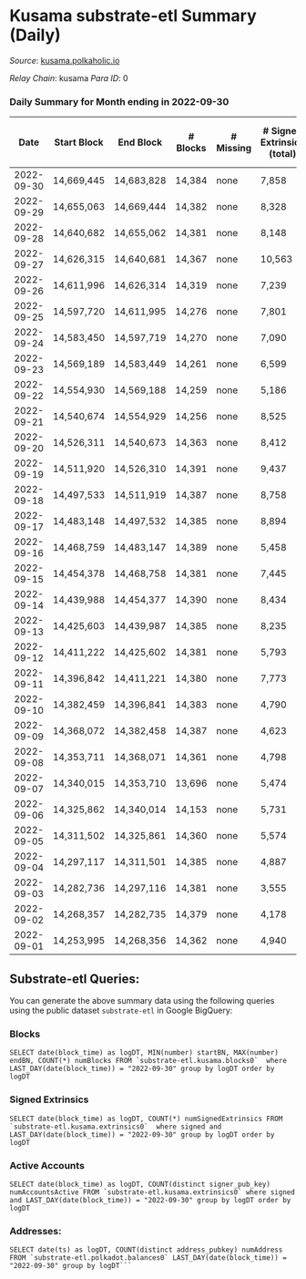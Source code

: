 # Kusama substrate-etl Summary (Daily)

_Source_: [kusama.polkaholic.io](https://kusama.polkaholic.io)

*Relay Chain*: kusama
*Para ID*: 0



### Daily Summary for Month ending in 2022-09-30


| Date | Start Block | End Block | # Blocks | # Missing | # Signed Extrinsics (total) | # Active Accounts | # Addresses with Balances | # Events | # Transfers | # XCM Transfers In | # XCM Transfers Out |
| ---- | ----------- | --------- | -------- | --------- | --------------------------- | ----------------- | ------------------------- | -------- | ----------- | ------------------ | ------------------- |
| 2022-09-30 | 14,669,445 | 14,683,828 | 14,384 | none  | 7,858 | 1,111 | 269,080 | 739,274 | 910 ($1,036,495) | 82 ($68,981.75) | 62 ($48,185.24) |
| 2022-09-29 | 14,655,063 | 14,669,444 | 14,382 | none  | 8,328 | 984 |  | 751,025 | 1,208 ($1,325,612) | 109 ($182,191) | 118 ($187,619) |
| 2022-09-28 | 14,640,682 | 14,655,062 | 14,381 | none  | 8,148 | 1,113 |  | 753,710 | 1,241 ($959,794) | 117 ($93,488.71) | 100 ($98,734.66) |
| 2022-09-27 | 14,626,315 | 14,640,681 | 14,367 | none  | 10,563 | 2,068 |  | 754,840 | 1,469 ($4,165,115) | 135 ($224,902) | 116 ($79,253.53) |
| 2022-09-26 | 14,611,996 | 14,626,314 | 14,319 | none  | 7,239 | 1,655 |  | 742,734 | 1,345 ($1,893,500) | 153 ($96,686.18) | 116 ($51,833.23) |
| 2022-09-25 | 14,597,720 | 14,611,995 | 14,276 | none  | 7,801 | 1,003 |  | 731,013 | 1,561 ($1,207,909) | 77 ($71,219.00) | 86 ($75,972.09) |
| 2022-09-24 | 14,583,450 | 14,597,719 | 14,270 | none  | 7,090 | 1,015 |  | 717,458 | 931 ($840,000) | 105 ($102,323) | 100 ($144,130) |
| 2022-09-23 | 14,569,189 | 14,583,449 | 14,261 | none  | 6,599 | 1,796 |  | 704,262 | 1,118 ($2,246,322) | 128 ($97,612.36) | 112 ($123,968) |
| 2022-09-22 | 14,554,930 | 14,569,188 | 14,259 | none  | 5,186 | 1,199 |  | 686,921 | 1,179 ($6,404,453) | 108 ($132,306) | 119 ($86,841.82) |
| 2022-09-21 | 14,540,674 | 14,554,929 | 14,256 | none  | 8,525 | 1,547 |  | 710,611 | 1,357 ($2,415,694) | 183 ($223,899) | 158 ($134,158) |
| 2022-09-20 | 14,526,311 | 14,540,673 | 14,363 | none  | 8,412 | 1,306 |  | 720,753 | 1,377 ($2,775,696) | 167 ($240,236) | 157 ($162,404) |
| 2022-09-19 | 14,511,920 | 14,526,310 | 14,391 | none  | 9,437 | 1,650 |  | 736,085 | 1,880 ($8,570,653) | 191 ($1,233,976) | 209 ($172,420) |
| 2022-09-18 | 14,497,533 | 14,511,919 | 14,387 | none  | 8,758 | 1,185 | 268,036 | 728,894 | 1,349 ($5,907,452) | 93 ($1,498,809) | 146 ($207,761) |
| 2022-09-17 | 14,483,148 | 14,497,532 | 14,385 | none  | 8,894 | 1,227 | 267,968 | 728,661 | 1,358 ($3,827,922) | 104 ($529,359) | 157 ($213,711) |
| 2022-09-16 | 14,468,759 | 14,483,147 | 14,389 | none  | 5,458 | 1,293 | 267,877 | 691,007 | 1,943 ($2,629,284) | 116 ($78,147.95) | 145 ($104,898) |
| 2022-09-15 | 14,454,378 | 14,468,758 | 14,381 | none  | 7,445 | 1,255 | 267,792 | 691,836 | 1,702 ($18,801,953) | 93 ($151,859) | 113 ($108,753) |
| 2022-09-14 | 14,439,988 | 14,454,377 | 14,390 | none  | 8,434 | 1,307 | 267,496 | 696,978 | 1,323 ($8,442,595) | 88 ($202,744) | 86 ($154,876) |
| 2022-09-13 | 14,425,603 | 14,439,987 | 14,385 | none  | 8,235 | 1,304 | 267,421 | 698,163 | 1,553 ($3,318,199) | 131 ($156,560) | 145 ($230,553) |
| 2022-09-12 | 14,411,222 | 14,425,602 | 14,381 | none  | 5,793 | 1,503 |  | 664,244 | 1,374 ($2,967,201) | 144 ($415,690) | 116 ($308,152) |
| 2022-09-11 | 14,396,842 | 14,411,221 | 14,380 | none  | 7,773 | 1,249 |  | 665,223 | 1,257 ($2,462,846) | 126 ($154,459) | 105 ($72,979.54) |
| 2022-09-10 | 14,382,459 | 14,396,841 | 14,383 | none  | 4,790 | 1,083 |  | 631,827 | 1,053 ($1,561,393) | 130 ($339,463) | 122 ($344,704) |
| 2022-09-09 | 14,368,072 | 14,382,458 | 14,387 | none  | 4,623 | 1,248 |  | 640,441 | 1,206 ($2,128,654) | 150 ($235,757) | 99 ($141,257) |
| 2022-09-08 | 14,353,711 | 14,368,071 | 14,361 | none  | 4,798 | 1,349 |  | 647,035 | 1,124 ($2,591,492) | 148 ($569,086) | 118 ($216,598) |
| 2022-09-07 | 14,340,015 | 14,353,710 | 13,696 | none  | 5,474 | 1,540 | 266,910 | 633,640 | 1,232 ($5,786,596) | 149 ($443,211) | 125 ($350,741) |
| 2022-09-06 | 14,325,862 | 14,340,014 | 14,153 | none  | 5,731 | 1,668 |  | 639,443 | 1,446 ($4,556,936) | 155 ($308,815) | 140 ($276,085) |
| 2022-09-05 | 14,311,502 | 14,325,861 | 14,360 | none  | 5,574 | 2,052 |  | 652,852 | 1,653 ($9,653,719) | 128 ($83,799.10) | 96 ($115,122) |
| 2022-09-04 | 14,297,117 | 14,311,501 | 14,385 | none  | 4,887 | 1,343 |  | 625,566 | 1,137 ($1,319,177) | 101 ($99,206.79) | 98 ($44,777.47) |
| 2022-09-03 | 14,282,736 | 14,297,116 | 14,381 | none  | 3,555 | 822 |  | 709,749 | 952 ($3,301,293) | 76 ($107,508) | 69 ($36,220.83) |
| 2022-09-02 | 14,268,357 | 14,282,735 | 14,379 | none  | 4,178 | 1,084 |  | 746,300 | 954 ($4,484,821) | 114 ($178,408) | 123 ($213,004) |
| 2022-09-01 | 14,253,995 | 14,268,356 | 14,362 | none  | 4,940 | 1,151 |  | 747,852 | 1,109 ($2,775,642) | 113 ($475,078) | 138 ($400,614) |

## Substrate-etl Queries:
You can generate the above summary data using the following queries using the public dataset `substrate-etl` in Google BigQuery:


### Blocks
```
SELECT date(block_time) as logDT, MIN(number) startBN, MAX(number) endBN, COUNT(*) numBlocks FROM `substrate-etl.kusama.blocks0`  where LAST_DAY(date(block_time)) = "2022-09-30" group by logDT order by logDT
```


### Signed Extrinsics
```
SELECT date(block_time) as logDT, COUNT(*) numSignedExtrinsics FROM `substrate-etl.kusama.extrinsics0`  where signed and LAST_DAY(date(block_time)) = "2022-09-30" group by logDT order by logDT
```


### Active Accounts
```
SELECT date(block_time) as logDT, COUNT(distinct signer_pub_key) numAccountsActive FROM `substrate-etl.kusama.extrinsics0` where signed and LAST_DAY(date(block_time)) = "2022-09-30" group by logDT order by logDT
```


### Addresses:
```
SELECT date(ts) as logDT, COUNT(distinct address_pubkey) numAddress FROM `substrate-etl.polkadot.balances0` LAST_DAY(date(block_time)) = "2022-09-30" group by logDT```

